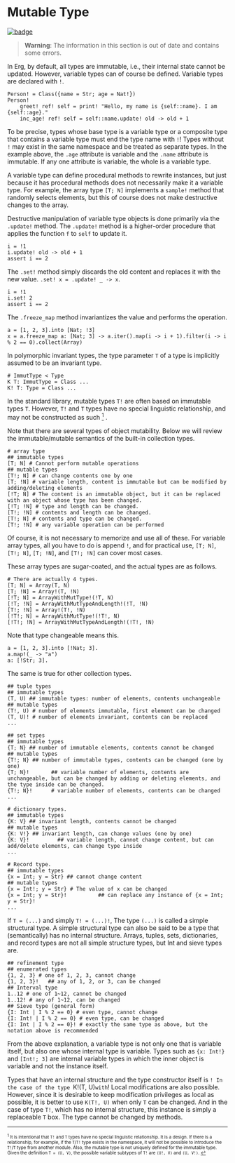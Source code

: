 # Mutable Type

[![badge](https://img.shields.io/endpoint.svg?url=https%3A%2F%2Fgezf7g7pd5.execute-api.ap-northeast-1.amazonaws.com%2Fdefault%2Fsource_up_to_date%3Fowner%3Derg-lang%26repos%3Derg%26ref%3Dmain%26path%3Ddoc/EN/syntax/type/18_mut.md%26commit_hash%3D2f89a30335024a46ec0b3f6acc6d5a4b8238b7b0)](https://gezf7g7pd5.execute-api.ap-northeast-1.amazonaws.com/default/source_up_to_date?owner=erg-lang&repos=erg&ref=main&path=doc/EN/syntax/type/18_mut.md&commit_hash=2f89a30335024a46ec0b3f6acc6d5a4b8238b7b0)

> __Warning__: The information in this section is out of date and contains some errors.

In Erg, by default, all types are immutable, i.e., their internal state cannot be updated.
However, variable types can of course be defined. Variable types are declared with `!`.

```erg
Person! = Class({name = Str; age = Nat!})
Person!
    greet! ref! self = print! "Hello, my name is {self::name}. I am {self::age}."
    inc_age! ref! self = self::name.update! old -> old + 1
```

To be precise, types whose base type is a variable type or a composite type that contains a variable type must end the type name with `!`! Types without `!` may exist in the same namespace and be treated as separate types.
In the example above, the `.age` attribute is variable and the `.name` attribute is immutable. If any one attribute is variable, the whole is a variable type.

A variable type can define procedural methods to rewrite instances, but just because it has procedural methods does not necessarily make it a variable type. For example, the array type `[T; N]` implements a `sample!` method that randomly selects elements, but this of course does not make destructive changes to the array.

Destructive manipulation of variable type objects is done primarily via the `.update!` method. The `.update!` method is a higher-order procedure that applies the function `f` to `self` to update it.

```erg
i = !1
i.update! old -> old + 1
assert i == 2
```

The `.set!` method simply discards the old content and replaces it with the new value. `.set! x = .update! _ -> x`.

```erg
i = !1
i.set! 2
assert i == 2
```

The `.freeze_map` method invariantizes the value and performs the operation.

```erg
a = [1, 2, 3].into [Nat; !3]
x = a.freeze_map a: [Nat; 3] -> a.iter().map(i -> i + 1).filter(i -> i % 2 == 0).collect(Array)
```

In polymorphic invariant types, the type parameter `T` of a type is implicitly assumed to be an invariant type.

```erg
# ImmutType < Type
K T: ImmutType = Class ...
K! T: Type = Class ...
```

In the standard library, mutable types `T!` are often based on immutable types `T`. However, `T!` and `T` types have no special linguistic relationship, and may not be constructed as such [<sup id="f1">1</sup>](#1) .

Note that there are several types of object mutability.
Below we will review the immutable/mutable semantics of the built-in collection types.

``` erg
# array type
## immutable types
[T; N] # Cannot perform mutable operations
## mutable types
[T!; N] # can change contents one by one
[T; !N] # variable length, content is immutable but can be modified by adding/deleting elements
[!T; N] # The content is an immutable object, but it can be replaced with an object whose type has been changed.
[!T; !N] # type and length can be changed.
[T!; !N] # contents and length can be changed.
[T!; N] # contents and type can be changed.
[T!; !N] # any variable operation can be performed
```

Of course, it is not necessary to memorize and use all of these.
For variable array types, all you have to do is append `!`, and for practical use, `[T; N]`, `[T!; N]`, `[T; !N]`, and `[T!; !N]` can cover most cases.

These array types are sugar-coated, and the actual types are as follows.

```erg
# There are actually 4 types.
[T; N] = Array(T, N)
[T; !N] = Array!(T, !N)
[!T; N] = ArrayWithMutType!(!T, N)
[!T; !N] = ArrayWithMutTypeAndLength!(!T, !N)
[T!; !N] = Array!(T!, !N)
[!T!; N] = ArrayWithMutType!(!T!, N)
[!T!; !N] = ArrayWithMutTypeAndLength!(!T!, !N)
```

Note that type changeable means this.

```erg
a = [1, 2, 3].into [!Nat; 3].
a.map!(_ -> "a")
a: [!Str; 3].
```

The same is true for other collection types.

```erg
## tuple types
## immutable types
(T, U) ## immutable types: number of elements, contents unchangeable
## mutable types
(T!, U) # number of elements immutable, first element can be changed
(T, U)! # number of elements invariant, contents can be replaced
...
```

```erg
## set types
## immutable types
{T; N} ## number of immutable elements, contents cannot be changed
## mutable types
{T!; N} ## number of immutable types, contents can be changed (one by one)
{T; N}!       ## variable number of elements, contents are unchangeable, but can be changed by adding or deleting elements, and the type inside can be changed.
{T!; N}!      # variable number of elements, contents can be changed
...
```

```erg
# dictionary types.
## immutable types
{K: V} ## invariant length, contents cannot be changed
## mutable types
{K: V!} ## invariant length, can change values (one by one)
{K: V}!         ## variable length, cannot change content, but can add/delete elements, can change type inside
...
```

```erg
# Record type.
## immutable types
{x = Int; y = Str} ## cannot change content
## mutable types
{x = Int!; y = Str} # The value of x can be changed
{x = Int; y = Str}!          ## can replace any instance of {x = Int; y = Str}!
...
```

If `T = (...)` and simply `T! = (...)!`, The type `(...)` is called a simple structural type. A simple structural type can also be said to be a type that (semantically) has no internal structure.
Arrays, tuples, sets, dictionaries, and record types are not all simple structure types, but Int and sieve types are.

```erg
## refinement type
## enumerated types
{1, 2, 3} # one of 1, 2, 3, cannot change
{1, 2, 3}!   ## any of 1, 2, or 3, can be changed
## Interval type
1..12 # one of 1~12, cannot be changed
1..12! # any of 1~12, can be changed
## Sieve type (general form)
{I: Int | I % 2 == 0} # even type, cannot change
{I: Int! | I % 2 == 0} # even type, can be changed
{I: Int | I % 2 == 0}! # exactly the same type as above, but the notation above is recommended
```

From the above explanation, a variable type is not only one that is variable itself, but also one whose internal type is variable.
Types such as `{x: Int!}` and `[Int!; 3]` are internal variable types in which the inner object is variable and not the instance itself.

Types that have an internal structure and the type constructor itself is `! In the case of the type `K!(T, U)` with `! Local modifications are also possible.
However, since it is desirable to keep modification privileges as local as possible, it is better to use `K(T!, U)` when only `T` can be changed.
And in the case of type `T!`, which has no internal structure, this instance is simply a replaceable `T` box. The type cannot be changed by methods.

---

<span id="1" style="font-size:x-small"><sup>1</sup> It is intentional that `T!` and `T` types have no special linguistic relationship. It is a design. If there is a relationship, for example, if the `T`/`T!` type exists in the namespace, it will not be possible to introduce the `T!`/`T` type from another module. Also, the mutable type is not uniquely defined for the immutable type. Given the definition `T = (U, V)`, the possible variable subtypes of `T!` are `(U!, V)` and `(U, V!)`. [↩](#f1)</span>
